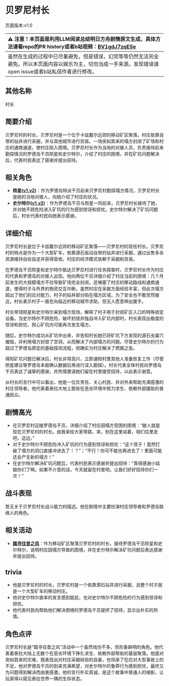 # 贝罗尼村长
页面版本:v1.0
 

| :warning: 注意！本页面是利用LLM阅读总结明日方舟剧情原文生成，具体方法请看repo的PR history或者b站视频：[BV1gdJ7zqESe](https://www.bilibili.com/video/BV1gdJ7zqESe/)         |
|:----------------------------|
| 虽然在生成的过程中已尽量避免，但是错误，幻觉等等仍然无法完全避免。所以本页面内容以娱乐为主，切勿当成一手来源。发现错误请open issue或者b站私信作者进行修改。|



## 其他名称
村长
## 简要介绍
贝罗尼村的村长，贝罗尼村是一个位于卡兹戴尔远郊的移动矿区聚落。村庄依靠自带的钻井进行采掘，并与其他城市进行贸易。一场突如其来的塌方封闭了矿场和村庄的通商通道，使村庄陷入困境。贝罗尼村长作为当地的对接人员，负责接待前来勘探情况的罗德岛干员陨星和史尔特尔，介绍了村庄的困境，并在矿坑问题解决后，代表村民表达了感谢并提出招待。
## 相关角色
-   **陨星([v1](char_219_meteo.md),[v2](../char_v3/char_219_meteo.md))**：作为罗德岛特派干员前来贝罗尼村勘探塌方情况，贝罗尼村长是她的当地对接人，向她介绍了村庄的状况。
-   **史尔特尔([v1](char_350_surtr.md),[v2](../char_v3/char_350_surtr.md))**：作为罗德岛干员与陨星一同前来，贝罗尼村长接待了她，并对她不顾危险进入矿坑的行为感到惊讶和担忧。史尔特尔解决了矿坑问题后，村长代表村民向她表示感谢。
## 详细介绍
贝罗尼村长是位于卡兹戴尔远郊的移动矿区聚落——贝罗尼村的现任村长。贝罗尼村的特点是作为一个大型矿车，依靠源石驱动自带的钻井进行采掘，通过出售多余资源维持自给自足并获得营收。村庄的经济模式依赖于采掘和贸易。

在罗德岛干员陨星和史尔特尔抵达贝罗尼村进行任务探查时，贝罗尼村长作为村庄的代表和罗德岛的对接人出现。他向两位干员详细介绍了村庄当前的困境：几个月前发生的大规模塌方不仅导致矿场完全封闭，还堵塞了村庄的移动路线和通商通道，使得村子与外界的物资交互中断。虽然村庄在采掘方面经验丰富，但此次塌方超出了他们的应对能力，村子的钻井部分陷在塌方区域，为了安全也不敢贸然接近。村长表示村子一直在向临近的移动城市求助，但无人愿意伸出援手。

村长带领陨星和史尔特尔来到塌方现场，解释了村子用于封锁矿区入口的特殊锁定设备。当史尔特尔不顾危险，破坏封锁并独自冲入矿坑内部时，村长表现出极度的惊讶和担忧，担心矿坑内可能再次发生塌方。

随后，史尔特尔成功从矿坑中出来，并告知村长她已将矿坑下方发现的源石虫巢穴摧毁，并利用塌方封锁了空洞，从而解决了内部塌方的问题。尽管史尔特尔的行为跳过了罗德岛原定的基础探测流程，但确实为村庄解决了燃眉之急。

得知矿坑问题已解决后，村长非常高兴，立即通知村里其他人准备恢复工作（尽管陨星建议等罗德岛本舰确认数据后再进行深入勘探）。村长代表全体村民向罗德岛干员表达了诚挚的感谢，并热情邀请她们留在村里接受招待，以此表示谢意。

从村长的言行中可以看出，他是一位负责任、关心村民、并对外来帮助充满感激的村庄领导者。他代表着泰拉大地上那些在恶劣环境中努力求生、依赖外部援助的普通民众。
## 剧情高光
- 在贝罗尼村迎接罗德岛干员，详细介绍了村庄因塌方受困的困境：“敝人就是现在贝罗尼村的村长。由我来给大家带路，来，别在这里站着，咱们往里走吧，这边。”
- 对于史尔特尔不顾危险冲入矿坑的行为感到惊讶和担忧：“这个孩子！竟然打破了塌方的洞口直接冲进去了！？”；“不行！你可不能也再进去了！里面可能还会产生新的塌方！”
- 在史尔特尔解决矿坑问题后，代表村民表示感谢并提出招待：“真得感谢小姑娘你们了啊。如果不介意的话，今天就留在村里吧。让我们好好招待你们一次！”
## 战斗表现
暂无关于贝罗尼村长战斗能力的描述。他在剧情中主要扮演村庄领导者和罗德岛联络人的角色。
## 相关活动
-   **[踏寻往昔之风](../stories/act13d0.md)**：作为移动矿区聚落贝罗尼村的村长，接待罗德岛干员陨星和史尔特尔，说明村庄因塌方导致的困境，并在史尔特尔解决矿坑问题后表达感谢并提出招待。
## trivia
- 他是贝罗尼村的村长，贝罗尼村是一个依靠源石钻井进行采掘，且整个村子就是一个大型矿车的移动村庄。
- 他对史尔特尔直率的发言感到尴尬，也对史尔特尔不顾危险的行为感到惊讶和担忧。
- 他代表村民向帮助他们解决困境的罗德岛干员提供了招待，显示出朴实的热情。
## 角色点评
贝罗尼村长是“踏寻往昔之风”活动中一个虽然戏份不多，但形象鲜明的角色。他代表着泰拉大陆上无数个在恶劣环境下挣扎求生、依赖外部帮助的基层聚落。他面对突如其来的灾难，既表现出对村庄采掘经验的自豪，也坦承了在应对大型事故上的不足。他对罗德岛干员的到来充满希望，对史尔特尔的鲁莽行为感到担忧，最终又为问题得到解决而由衷感激。他的言行朴实真诚，是这个故事中普通人的缩影，让玩家得以窥见泰拉世界一隅的生存状态。